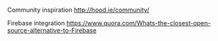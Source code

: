 Community inspiration
http://hood.ie/community/

Firebase integration
https://www.quora.com/Whats-the-closest-open-source-alternative-to-Firebase